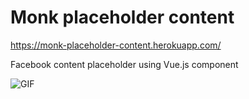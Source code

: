 # Monk placeholder content

https://monk-placeholder-content.herokuapp.com/

Facebook content placeholder using Vue.js component

![GIF](https://github.com/gustavoquinalha/monk-placeholder-content-docs/blob/master/src/assets/images/gif1.gif)
